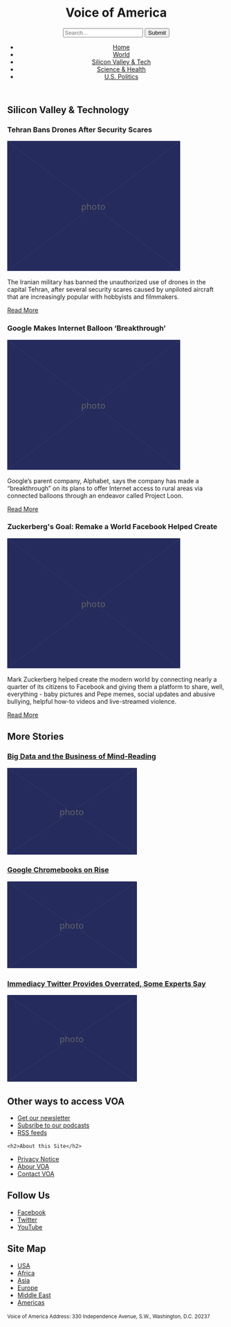 <!DOCTYPE html>
<html lang="en">
  <head>
    <meta charset="UTF-8" />
    <link href="style.css" rel="stylesheet" />
    <title>Voice of America</title>
    
  </head>

  <body>
<header>
    <h1>Voice of America</h1>
    <form>
      <input type="search" placeholder="Search..."/>
      <input type="submit" value="Submit"/>
    </form>
<nav>
<ul>
      <li><a href="article.md">Home</a></li>
      <li><a href="article.md">World</a></li>
  <li><a href="article.md">Silicon Valley &amp; Tech</a></li>
      <li><a href="article.md">Science &amp; Health</a></li>
      <li><a href="article.md">U.S. Politics</a></li>
</ul> 
</nav>
</header>
    <main>
      <article>
    <h2>Silicon Valley &amp; Technology</h2>
      </article>
      <article>
    <h3>Tehran Bans Drones After Security Scares</h3>
    <img src="400.png" alt="Drones in Tehran"/>
      
   <p>The Iranian military has banned the unauthorized use of drones in the capital Tehran, after several security scares caused by unpiloted aircraft that are increasingly popular with hobbyists and filmmakers.</p>

   <p><a href="article.html">Read More</a></p>
      </article>
      <article>
    <h3>Google Makes Internet Balloon ‘Breakthrough’</h3>
    <img src="400.png" alt="Google balloon!" />

   <p>Google’s parent company, Alphabet, says the company has made a “breakthrough” on its plans to offer Internet access to rural areas via connected balloons through an endeavor called Project Loon.</p>

   <p><a href="article.html">Read More</a></p>
      </article>
      <article>
    <h3>Zuckerberg's Goal: Remake а World Facebook Helped Create</h3>
    <img src="400.png" alt="Zuckerberg" />

   <p>Mark Zuckerberg helped create the modern world by connecting nearly a quarter of its citizens to Facebook and giving them a platform to share, well, everything - baby pictures and Pepe memes, social updates and abusive bullying, helpful how-to videos and live-streamed violence.</p>

   <p>
   <a href="article.html">Read More</a>
    </p>
                             </article>
   <section> 
   <aside>                           
                             <h2>More Stories</h2>

   <h3><a href="article.html">Big Data and the Business of Mind-Reading</a></h3>
    <img src="300.png" alt="Lots and lots of numbers" />
                                                     
   <h3><a href="article.html">Google Chromebooks on Rise</a></h3>
    <img src="300.png" alt="Google Chromebook" />
                                             
   <h3><a href="article.html">Immediacy Twitter Provides Overrated, Some Experts Say</a></h3>
    <img src="300.png" alt="Trump tweets" />
                                         </aside>
                                         </section>
                                         </main>
                                         <footer>
    <h2>Other ways to access VOA</h2>

   <ul>
      <li><a href="article.html">Get our newsletter</a></li>
      <li><a href="article.html">Subsribe to our podcasts</a></li>
      <li><a href="article.html">RSS feeds</a></li>
    </ul>

    <h2>About this Site</h2>

   <ul>
      <li><a href="article.html">Privacy Notice</a></li>
      <li><a href="article.html">Abour VOA</a></li>
      <li><a href="article.html">Contact VOA</a></li>
    </ul>

   <h2>Follow Us</h2>

   <ul>
      <li><a href="article.html">Facebook</a></li>
      <li><a href="article.html">Twitter</a></li>
      <li><a href="article.html">YouTube</a></li>
    </ul>

   <h2>Site Map</h2>

   <ul>
      <li><a href="article.html">USA</a></li>
      <li><a href="article.html">Africa</a></li>
      <li><a href="article.html">Asia</a></li>
      <li><a href="article.html">Europe</a></li>
      <li><a href="article.html">Middle East</a></li>
      <li><a href="article.html">Americas</a></li>
    </ul>

   <p><small>Voice of America Address: 330 Independence Avenue, S.W., Washington, D.C. 20237</small></p>
                                </footer>
  </body>
</html>
